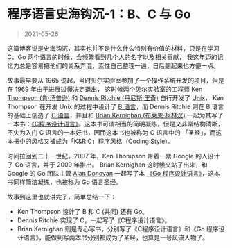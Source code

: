 # 程序语言史海钩沉-1：B、C 与 Go 

> 2021-05-26

这篇博客说是史海钩沉，其实也并不是什么什么特别有价值的材料，只是在学习 C、Go 两个语言的时候，会频繁看到几个人的名字以及相关贡献，
我这年迈的记忆力总是容易把他们的关系弄混，索性自己整理一遍，日后翻起来也方便一点。

故事最早要从 1965 说起，当时贝尔实验室参加了一个操作系统开发的项目，但是在 1969 年由于进展过慢决定退出，
这时候两个贝尔实验室的工程师 [Ken Thompson (肯·汤普逊)](https://zh.wikipedia.org/wiki/%E8%82%AF%C2%B7%E6%B1%A4%E6%99%AE%E9%80%8A) 和
[Dennis Ritchie (丹尼斯·里奇)](https://zh.wikipedia.org/wiki/%E4%B8%B9%E5%B0%BC%E6%96%AF%C2%B7%E9%87%8C%E5%A5%87) 自行开发了 [Unix](https://zh.wikipedia.org/wiki/UNIX)，
Ken Thompson 在开发 Unix 的过程中设计了 [B 语言](https://zh.wikipedia.org/wiki/B%E8%AA%9E%E8%A8%80)，而 Dennis Ritchie 则在 B 语言的基础上创造了 [C 语言](https://zh.wikipedia.org/wiki/C%E8%AF%AD%E8%A8%80)，并且和 [Brian Kernighan (布莱恩·柯林汉)](https://zh.wikipedia.org/wiki/%E5%B8%83%E8%90%8A%E6%81%A9%C2%B7%E6%9F%AF%E6%9E%97%E6%BC%A2) 一起为其写了一本书：[《C程序设计语言》](https://zh.wikipedia.org/wiki/C%E7%A8%8B%E5%BA%8F%E8%AE%BE%E8%AE%A1%E8%AF%AD%E8%A8%80_(%E4%B9%A6))。这本书可谓相当的简明凝练，但是又非常结构清晰，不失为入门 C 语言的一本好书，因而这本书也被称为 C 语言中的 「圣经」，而这本书中的风格又被成为「K&R C」程序风格（Coding Style）。

时间拉回到二十一世纪，2007 年，Ken Thompson 带着一票 Google 的人设计了 Go 语言，并于 2009 年推出。
Brian Kernighan 这时候又站了出来，和 Google 的 Go 团队主管 [Alan Donovan](https://github.com/adonovan) 一起写了本 [《Go 程序设计语言》](https://book.douban.com/subject/27044219/)，这本书同样简洁凝练，也被称为 Go 语言圣经。

故事到这里也就讲完了，简单总结一下：
- Ken Thompson 设计了 B 和 C (共同) 还有 Go。
- Dennis Ritchie 实现了 C，一起写了《C程序设计语言》。
- Brian Kernighan 则是专心写书，分别写了《C程序设计语言》和《Go 程序设计语言》，能做到写两本书分别都成为了圣经，也算是一号风流人物了。